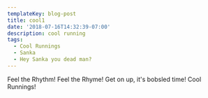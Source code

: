 ```yaml
---
templateKey: blog-post
title: cool1
date: '2018-07-16T14:32:39-07:00'
description: cool running
tags:
  - Cool Runnings
  - Sanka
  - Hey Sanka you dead man?
---
```

Feel the Rhythm! Feel the Rhyme! Get on up, it's bobsled time! Cool Runnings!
